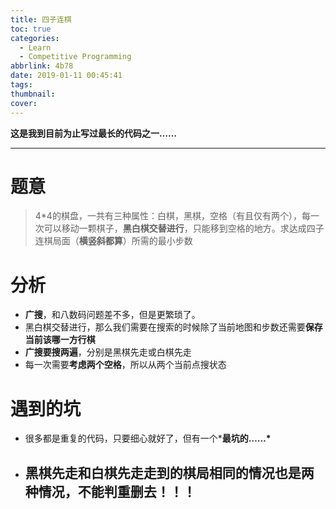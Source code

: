 ```yaml
---
title: 四子连棋
toc: true
categories:
  - Learn
  - Competitive Programming
abbrlink: 4b78
date: 2019-01-11 00:45:41
tags:
thumbnail:
cover:
---
```


**这是我到目前为止写过最长的代码之一……**

------

# 题意

> 4*4的棋盘，一共有三种属性：白棋，黑棋，空格（有且仅有两个），每一次可以移动一颗棋子，**黑白棋交替进行**，只能移到空格的地方。求达成四子连棋局面（**横竖斜都算**）所需的最小步数

# 分析

- **广搜**，和八数码问题差不多，但是更繁琐了。
- 黑白棋交替进行，那么我们需要在搜索的时候除了当前地图和步数还需要**保存当前该哪一方行棋**
- **广搜要搜两遍**，分别是黑棋先走或白棋先走
- 每一次需要**考虑两个空格**，所以从两个当前点搜状态

# 遇到的坑

- 很多都是重复的代码，只要细心就好了，但有一个***最坑的……\***

- ## 黑棋先走和白棋先走走到的棋局相同的情况也是两种情况，不能判重删去！！！